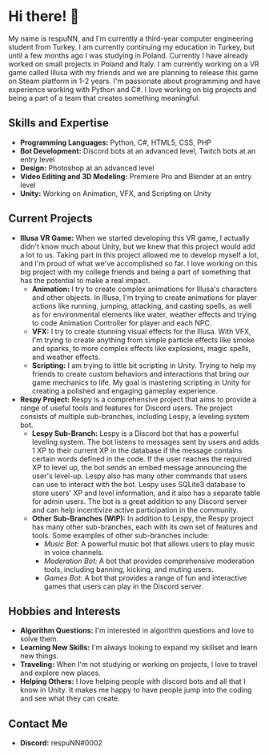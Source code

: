 # Hi there! 👋

My name is respuNN, and I'm currently a third-year computer engineering student from Turkey. I am currently continuing my education in Turkey, but until a few months ago I was studying in Poland. Currently I have already worked on small projects in Poland and Italy. I am currently working on a VR game called Illusa with my friends and we are planning to release this game on Steam platform in 1-2 years. I'm passionate about programming and have experience working with Python and C#. I love working on big projects and being a part of a team that creates something meaningful.

## Skills and Expertise

- **Programming Languages:** Python, C#, HTML5, CSS, PHP
- **Bot Development:** Discord bots at an advanced level, Twitch bots at an entry level
- **Design:** Photoshop at an advanced level
- **Video Editing and 3D Modeling:** Premiere Pro and Blender at an entry level
- **Unity:** Working on Animation, VFX, and Scripting on Unity

## Current Projects

- **Illusa VR Game:** When we started developing this VR game, I actually didn't know much about Unity, but we knew that this project would add a lot to us. Taking part in this project allowed me to develop myself a lot, and I'm proud of what we've accomplished so far. I love working on this big project with my college friends and being a part of something that has the potential to make a real impact.
  - **Animation:** I try to create complex animations for Illusa's characters and other objects. In Illusa, I'm trying to create animations for player actions like running, jumping, attacking, and casting spells, as well as for environmental elements like water, weather effects and trying to code Animation Controller for player and each NPC.
  - **VFX:** I try to create stunning visual effects for the Illusa. With VFX, I'm trying to create anything from simple particle effects like smoke and sparks, to more complex effects like explosions, magic spells, and weather effects.
  - **Scripting:** I am trying to little bit scripting in Unity. Trying to help my friends to create custom behaviors and interactions that bring our game mechanics to life. My goal is mastering scripting in Unity for creating a polished and engaging gameplay experience.
- **Respy Project:** Respy is a comprehensive project that aims to provide a range of useful tools and features for Discord users. The project consists of multiple sub-branches, including Lespy, a leveling system bot.
  - **Lespy Sub-Branch:** Lespy is a Discord bot that has a powerful leveling system. The bot listens to messages sent by users and adds 1 XP to their current XP in the database if the message contains certain words defined in the code. If the user reaches the required XP to level up, the bot sends an embed message announcing the user's level-up. Lespy also has many other commands that users can use to interact with the bot. Lespy uses SQLite3 database to store users' XP and level information, and it also has a separate table for admin users. The bot is a great addition to any Discord server and can help incentivize active participation in the community.
  - **Other Sub-Branches (WIP):** In addition to Lespy, the Respy project has many other sub-branches, each with its own set of features and tools. Some examples of other sub-branches include:
    - *Music Bot:* A powerful music bot that allows users to play music in voice channels.
    - *Moderation Bot:* A bot that provides comprehensive moderation tools, including banning, kicking, and muting users.
    - *Games Bot:* A bot that provides a range of fun and interactive games that users can play in the Discord server.


## Hobbies and Interests

- **Algorithm Questions:** I'm interested in algorithm questions and love to solve them. 
- **Learning New Skills:** I'm always looking to expand my skillset and learn new things.
- **Traveling:** When I'm not studying or working on projects, I love to travel and explore new places.
- **Helping Others:** I love helping people with discord bots and all that I know in Unity. It makes me happy to have people jump into the coding and see what they can create.

## Contact Me

- **Discord:** respuNN#0002
